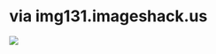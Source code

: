 <!--
id: 587396
link: http://tumblr.atmos.org/post/587396/via-img131-imageshack-us
slug: via-img131-imageshack-us
date: Wed Apr 04 2007 12:07:47 GMT-0700 (PDT)
publish: 2007-04-04
tags: 
title: via img131.imageshack.us
-->


via img131.imageshack.us
========================

![](http://25.media.tumblr.com/587396_500.jpg)

